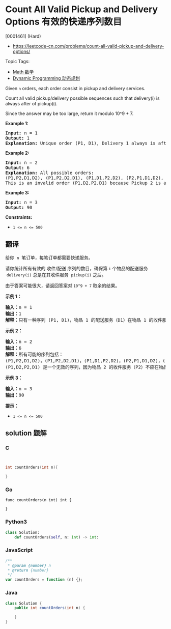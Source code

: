 # Count All Valid Pickup and Delivery Options 有效的快递序列数目

[0001461] (Hard)

- https://leetcode-cn.com/problems/count-all-valid-pickup-and-delivery-options/

Topic Tags:

- [Math 数学](https://leetcode-cn.com/tag/math/)
- [Dynamic Programming 动态规划](https://leetcode-cn.com/tag/dynamic-programming/)

Given `n` orders, each order consist in pickup and delivery services.

Count all valid pickup/delivery possible sequences such that delivery(i) is always after of pickup(i).

Since the answer may be too large, return it modulo 10^9 + 7.

**Example 1:**

<pre><strong>Input:</strong> n = 1
<strong>Output:</strong> 1
<strong>Explanation:</strong> Unique order (P1, D1), Delivery 1 always is after of Pickup 1.
</pre>

**Example 2:**

<pre><strong>Input:</strong> n = 2
<strong>Output:</strong> 6
<strong>Explanation:</strong> All possible orders: 
(P1,P2,D1,D2), (P1,P2,D2,D1), (P1,D1,P2,D2), (P2,P1,D1,D2), (P2,P1,D2,D1) and (P2,D2,P1,D1).
This is an invalid order (P1,D2,P2,D1) because Pickup 2 is after of Delivery 2.
</pre>

**Example 3:**

<pre><strong>Input:</strong> n = 3
<strong>Output:</strong> 90
</pre>

**Constraints:**

- `1 <= n <= 500`

## 翻译

给你  `n`  笔订单，每笔订单都需要快递服务。

请你统计所有有效的 收件/配送 序列的数目，确保第 `i` 个物品的配送服务  `delivery(i)` 总是在其收件服务  `pickup(i)` 之后。

由于答案可能很大，请返回答案对 `10^9 + 7` 取余的结果。

**示例 1：**

<pre><strong>输入：</strong>n = 1
<strong>输出：</strong>1
<strong>解释：</strong>只有一种序列 (P1, D1)，物品 1 的配送服务（D1）在物品 1 的收件服务（P1）后。
</pre>

**示例 2：**

<pre><strong>输入：</strong>n = 2
<strong>输出：</strong>6
<strong>解释：</strong>所有可能的序列包括：
(P1,P2,D1,D2)，(P1,P2,D2,D1)，(P1,D1,P2,D2)，(P2,P1,D1,D2)，(P2,P1,D2,D1) 和 (P2,D2,P1,D1)。
(P1,D2,P2,D1) 是一个无效的序列，因为物品 2 的收件服务（P2）不应在物品 2 的配送服务（D2）之后。
</pre>

**示例 3：**

<pre><strong>输入：</strong>n = 3
<strong>输出：</strong>90
</pre>

**提示：**

- `1 <= n <= 500`

## solution 题解

### C

```c


int countOrders(int n){

}
```

### Go

```golang
func countOrders(n int) int {

}
```

### Python3

```python
class Solution:
    def countOrders(self, n: int) -> int:
```

### JavaScript

```javascript
/**
 * @param {number} n
 * @return {number}
 */
var countOrders = function (n) {};
```

### Java

```java
class Solution {
    public int countOrders(int n) {

    }
}
```
